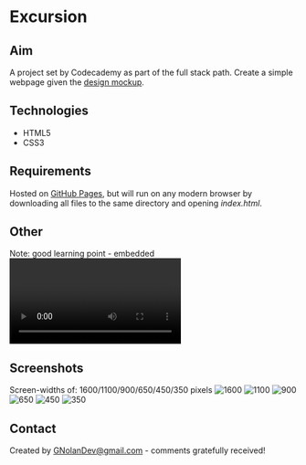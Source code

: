 # Excursion
## Aim
A project set by Codecademy as part of the full stack path. Create a simple webpage given the [design mockup](https://github.com/GNolanDev/excursion/blob/main/design_brief/excursion_redline.png).
## Technologies
- HTML5
- CSS3
## Requirements
Hosted on [GitHub Pages](https://gnolandev.github.io/excursion/), but will run on any modern browser by downloading all files to the same directory and opening _index.html_.
## Other
Note: good learning point - embedded <video>s will not autoplay unless you also set the 'muted' attribute. Good to know!
After meeting(?) the design brief, I realised it looked a bit awful in smaller screen sizes, so took the chance to add a bit of responsive code. The fixed font-sizes in pixels are switched to descriptive sizes (larg/x-large etc), image is swapped out, and maximum screen widths are applied once the screen width drops below 1000px.
Thanks to [Resize Pixel](https://www.resizepixel.com) for the online image resizing utility - really easy to use.
## Screenshots
Screen-widths of: 1600/1100/900/650/450/350 pixels
![1600](https://github.com/GNolanDev/excursion/blob/main/screenshots/Screen%20Shot%201600px.png)
![1100](https://github.com/GNolanDev/excursion/blob/main/screenshots/Screen%20Shot%201100px.png)
![900](https://github.com/GNolanDev/excursion/blob/main/screenshots/Screen%20Shot%20900px.png)
![650](https://github.com/GNolanDev/excursion/blob/main/screenshots/Screen%20Shot%20650px.png)
![450](https://github.com/GNolanDev/excursion/blob/main/screenshots/Screen%20Shot%20450px.png)
![350](https://github.com/GNolanDev/excursion/blob/main/screenshots/Screen%20Shot%20350px.png)
## Contact
Created by GNolanDev@gmail.com - comments gratefully received!
